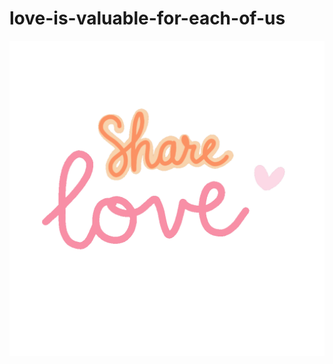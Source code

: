 # love-is-valuable-for-each-of-us



![love-is-valuable-for-each-of.us](https://github.com/Sushreesatarupa/love-is-valuable-for-each-of-us/blob/main/source.gif)
